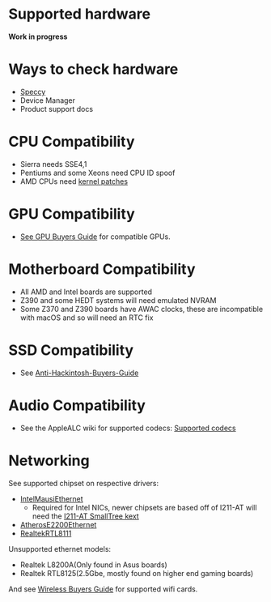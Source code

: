 # Supported hardware

**Work in progress**

# Ways to check hardware

* [Speccy](https://www.ccleaner.com/speccy)
* Device Manager
* Product support docs

# CPU Compatibility

* Sierra needs SSE4,1
* Pentiums and some Xeons need CPU ID spoof
* AMD CPUs need [kernel patches](https://github.com/AMD-OSX/AMD_Vanilla/tree/opencore)

# GPU Compatibility

* [See GPU Buyers Guide](https://khronokernel-3.gitbook.io/catalina-gpu-buyers-guide/) for compatible GPUs.
# Motherboard Compatibility

* All AMD and Intel boards are supported
* Z390 and some HEDT systems will need emulated NVRAM
* Some Z370 and Z390 boards have AWAC clocks, these are incompatible with macOS and so will need an RTC fix

# SSD Compatibility

* See [Anti-Hackintosh-Buyers-Guide](https://khronokernel-5.gitbook.io/anti-hackintosh-buyers-guide/)

# Audio Compatibility

* See the AppleALC wiki for supported codecs: [Supported codecs
](https://github.com/acidanthera/applealc/wiki/supported-codecs)

# Networking

See supported chipset on respective drivers:

* [IntelMausiEthernet](https://github.com/Mieze/IntelMausiEthernet)
   * Required for Intel NICs, newer chipsets are based off of I211-AT will need the [I211-AT SmallTree kext](https://cdn.discordapp.com/attachments/390417931659378688/556912824228773888/SmallTree-Intel-211-AT-PCIe-GBE.kext.zip)
* [AtherosE2200Ethernet](https://github.com/Mieze/AtherosE2200Ethernet)
* [RealtekRTL8111](https://github.com/Mieze/RTL8111_driver_for_OS_X)

Unsupported ethernet models:
* Realtek L8200A(Only found in Asus boards)
* Realtek RTL8125(2.5Gbe, mostly found on higher end gaming boards)

And see [Wireless Buyers Guide](https://khronokernel-7.gitbook.io/wireless-buyers-guide/) for supported wifi cards.


